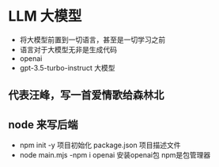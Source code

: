 # LLM 大模型
- 将大模型前置到一切语言，甚至是一切学习之前
- 语言对于大模型无非是生成代码
- openai
- gpt-3.5-turbo-instruct 大模型

## 代表汪峰，写一首爱情歌给森林北

## node 来写后端
- npm init -y 项目初始化
  package.json 项目描述文件
- node main.mjs
-npm i openai 安装openai包
 npm是包管理器
